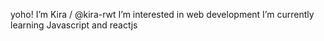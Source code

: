 yoho! I’m Kira / @kira-rwt
I’m interested in web development
I’m currently learning Javascript and reactjs
